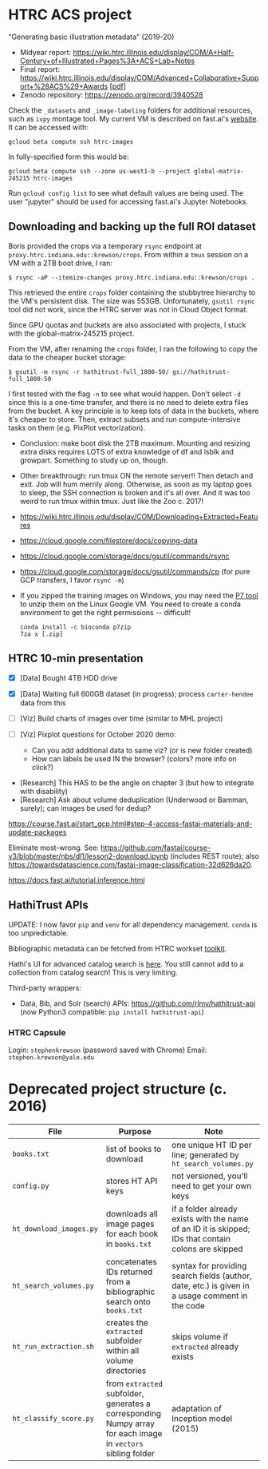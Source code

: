 # HTRC ACS project

"Generating basic illustration metadata" (2019-20)

- Midyear report: https://wiki.htrc.illinois.edu/display/COM/A+Half-Century+of+Illustrated+Pages%3A+ACS+Lab+Notes
- Final report: https://wiki.htrc.illinois.edu/display/COM/Advanced+Collaborative+Support+%28ACS%29+Awards [[pdf](https://wiki.htrc.illinois.edu/download/attachments/31588360/ACS-2019-2020-FinalReport-HathiTrust%2BNames.pdf?version=1&modificationDate=1595948576000&api=v2)]
- Zenodo repository: https://zenodo.org/record/3940528

Check the `_datasets` and `_image-labeling` folders for additional resources, such as `ivpy` montage tool. My current VM is described on fast.ai's [website](https://course.fast.ai/start_gcp). It can be accessed with:

```
gcloud beta compute ssh htrc-images
```

In fully-specified form this would be:

```
gcloud beta compute ssh --zone us-west1-b --project global-matrix-245215 htrc-images
```

Run `gcloud config list` to see what default values are being used. The user "jupyter" should be used for accessing fast.ai's Jupyter Notebooks.

## Downloading and backing up the full ROI dataset

Boris provided the crops via a temporary `rsync` endpoint at `proxy.htrc.indiana.edu::krewson/crops`. From within a `tmux` session on a VM with a 2TB boot drive, I ran:

```
$ rsync -aP --itemize-changes proxy.htrc.indiana.edu::krewson/crops .
```

This retrieved the entire `crops` folder containing the stubbytree hierarchy to the VM's persistent disk. The size was 553GB. Unfortunately, `gsutil rsync` tool did not work, since the HTRC server was not in Cloud Object format.

Since GPU quotas and buckets are also associated with projects, I stuck with the global-matrix-245215 project.

From the VM, after renaming the `crops` folder, I ran the following to copy the data to the cheaper bucket storage:

```
$ gsutil -m rsync -r hathitrust-full_1800-50/ gs://hathitrust-full_1800-50
```

I first tested with the flag `-n` to see what would happen. Don't select `-d` since this is a one-time transfer, and there is no need to delete extra files from the bucket. A key principle is to keep lots of data in the buckets, where it's cheaper to store. Then, extract subsets and run compute-intensive tasks on them (e.g. PixPlot vectorization).

- Conclusion: make boot disk the 2TB maximum. Mounting and resizing extra disks requires LOTS of extra knowledge of df and lsblk and growpart. Something to study up on, though.
- Other breakthrough: run tmux ON the remote server!! Then detach and exit. Job will hum merrily along. Otherwise, as soon as my laptop goes to sleep, the SSH connection is broken and it's all over. And it was too weird to run tmux within tmux. Just like the Zoo c. 2017!

- https://wiki.htrc.illinois.edu/display/COM/Downloading+Extracted+Features

- https://cloud.google.com/filestore/docs/copying-data

- https://cloud.google.com/storage/docs/gsutil/commands/rsync

- https://cloud.google.com/storage/docs/gsutil/commands/cp (for pure GCP transfers, I favor `rsync -m`)

- If you zipped the training images on Windows, you may need the [P7 tool](https://anaconda.org/bioconda/p7zip) to unzip them on the Linux Google VM. You need to create a conda environment to get the right permissions -- difficult!

  ```
  conda install -c bioconda p7zip
  7za x [.zip]
  ```

## HTRC 10-min presentation

- [x] [Data] Bought 4TB HDD drive
- [x] [Data] Waiting full 600GB dataset (in progress); process `carter-hendee` data from this

- [ ] [Viz] Build charts of images over time (similar to MHL project)
- [ ] [Viz] Pixplot questions for October 2020 demo:
  - Can you add additional data to same viz? (or is new folder created)
  - How can labels be used IN the browser? (colors? more info on click?)
- [Research] This HAS to be the angle on chapter 3 (but how to integrate with disability)
- [Research] Ask about volume deduplication (Underwood or Bamman, surely); can images be used for dedup?

https://course.fast.ai/start_gcp.html#step-4-access-fastai-materials-and-update-packages

Eliminate most-wrong. See: https://github.com/fastai/course-v3/blob/master/nbs/dl1/lesson2-download.ipynb (includes REST route); also https://towardsdatascience.com/fastai-image-classification-32d626da20.

https://docs.fast.ai/tutorial.inference.html


## HathiTrust APIs

UPDATE: I now favor `pip` and `venv` for all dependency management. `conda` is too unpredictable.

Bibliographic metadata can be fetched from HTRC workset [toolkit](https://github.com/htrc/HTRC-WorksetToolkit). 

Hathi's UI for advanced catalog search is [here](https://catalog.hathitrust.org/Search/Advanced). You still cannot add to a collection from catalog search! This is very limiting.

Third-party wrappers: 

- Data, Bib, and Solr (search) APIs: https://github.com/rlmv/hathitrust-api (now Python3 compatible: `pip install hathitrust-api`)

### HTRC Capsule

Login: `stephenkrewson` (password saved with Chrome)
Email: `stephen.krewson@yale.edu`


# Deprecated project structure (c. 2016)

| File                    | Purpose                                                      | Note                                                         |
| ----------------------- | ------------------------------------------------------------ | ------------------------------------------------------------ |
| `books.txt`             | list of books to download                                    | one unique HT ID per line; generated by `ht_search_volumes.py` |
| `config.py`             | stores HT API keys                                           | not versioned, you'll need to get your own keys              |
| `ht_download_images.py` | downloads all image pages for each book in `books.txt`       | if a folder already exists with the name of an ID it is skipped; IDs that contain colons are skipped |
| `ht_search_volumes.py`  | concatenates IDs returned from a bibliographic search onto `books.txt` | syntax for providing search fields (author, date, etc.) is given in a usage comment in the code |
| `ht_run_extraction.sh`  | creates the `extracted` subfolder within all volume directories | skips volume if `extracted` already exists                   |
| `ht_classify_score.py`  | from `extracted` subfolder, generates a corresponding Numpy array for each image in `vectors` sibling folder | adaptation of Inception model (2015)                         |


